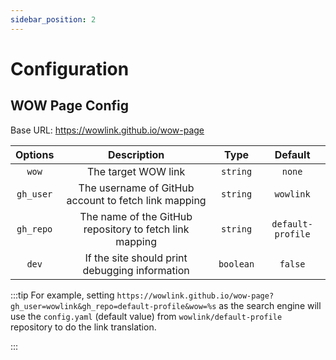 ```yaml
---
sidebar_position: 2
---
```


# Configuration

## WOW Page Config

Base URL: <https://wowlink.github.io/wow-page>

|  Options  |                       Description                       |   Type    |      Default      |
| :-------: | :-----------------------------------------------------: | :-------: | :---------------: |
|   `wow`   |                   The target WOW link                   | `string`  |      `none`       |
| `gh_user` |  The username of GitHub account to fetch link mapping   | `string`  |     `wowlink`     |
| `gh_repo` | The name of the GitHub repository to fetch link mapping | `string`  | `default-profile` |
|   `dev`   |     If the site should print debugging information      | `boolean` |      `false`      |

:::tip
For example, setting `https://wowlink.github.io/wow-page?gh_user=wowlink&gh_repo=default-profile&wow=%s` as the search engine will use the `config.yaml` (default value) from `wowlink/default-profile` repository to do the link translation.

:::

